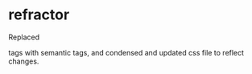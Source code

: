 # refractor

Replaced <div> tags with semantic tags, and condensed and updated css file to reflect changes.
